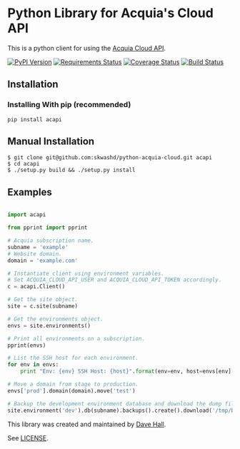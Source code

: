 # Python Library for Acquia's Cloud API

This is a python client for using the [Acquia Cloud API](https://cloudapi.acquia.com/).

[![PyPI Version](https://img.shields.io/pypi/v/acapi.svg)](https://pypi.python.org/pypi/acapi)
[![Requirements Status](https://requires.io/github/skwashd/python-acquia-cloud/requirements.svg?branch=master)](https://requires.io/github/skwashd/python-acquia-cloud/requirements/?branch=master)
[![Coverage Status](https://coveralls.io/repos/skwashd/python-acquia-cloud/badge.svg?branch=master&service=github)](https://coveralls.io/github/skwashd/python-acquia-cloud?branch=master)
[![Build Status](https://travis-ci.org/skwashd/python-acquia-cloud.png)](https://travis-ci.org/skwashd/python-acquia-cloud)

## Installation

### Installing With pip (recommended)
`pip install acapi`

## Manual Installation
```
$ git clone git@github.com:skwashd/python-acquia-cloud.git acapi
$ cd acapi
$ ./setup.py build && ./setup.py install
```
## Examples

```python

import acapi

from pprint import pprint

# Acquia subscription name.
subname = 'example'
# Website domain.
domain = 'example.com'

# Instantiate client using environment variables.
# Set ACQUIA_CLOUD_API_USER and ACQUIA_CLOUD_API_TOKEN accordingly.
c = acapi.Client()

# Get the site object.
site = c.site(subname)

# Get the environments object.
envs = site.environments()

# Print all environments on a subscription.
pprint(envs)

# List the SSH host for each environment.
for env in envs:
    print "Env: {env} SSH Host: {host}".format(env=env, host=envs[env]['ssh_host'])

# Move a domain from stage to production.
envs['prod'].domain(domain).move('test')

# Backup the development environment database and download the dump file.
site.environment('dev').db(subname).backups().create().download('/tmp/backup.sql.gz')

```

This library was created and maintained by [Dave Hall](http://davehall.com.au).

See [LICENSE](LICENSE).

[1]: https://requires.io/github/skwashd/python-acquia-cloud/requirements/
[2]: https://requires.io/github/skwashd/python-acquia-cloud/requirements.svg?style=flat
